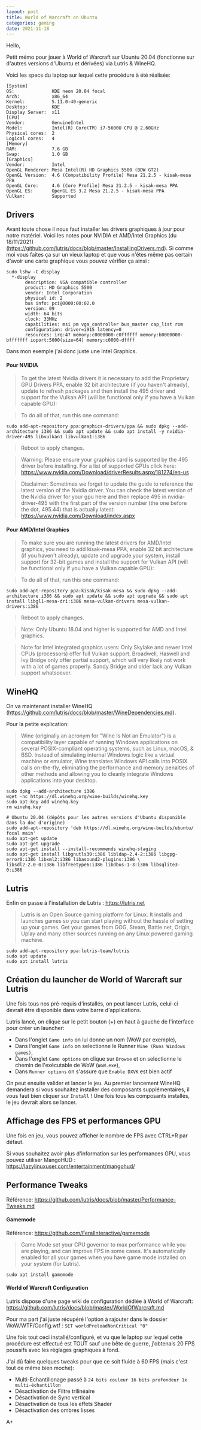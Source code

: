 ```yaml
---
layout: post
title: World of Warcraft on Ubuntu
categories: gaming
date: 2021-11-18
---
```


Hello,

Petit mémo pour jouer à World of Warcraft sur Ubuntu 20.04 (fonctionne sur d'autres versions d'Ubuntu et dérivées) via Lutris & WineHQ.

Voici les specs du laptop sur lequel cette procédure à été réalisée:
```
[System]
OS:              KDE neon 20.04 focal
Arch:            x86_64
Kernel:          5.11.0-40-generic
Desktop:         KDE
Display Server:  x11
[CPU]
Vendor:          GenuineIntel
Model:           Intel(R) Core(TM) i7-5600U CPU @ 2.60GHz
Physical cores:  2
Logical cores:   4
[Memory]
RAM:             7.6 GB
Swap:            1.0 GB
[Graphics]
Vendor:          Intel
OpenGL Renderer: Mesa Intel(R) HD Graphics 5500 (BDW GT2)
OpenGL Version:  4.6 (Compatibility Profile) Mesa 21.2.5 - kisak-mesa PPA
OpenGL Core:     4.6 (Core Profile) Mesa 21.2.5 - kisak-mesa PPA
OpenGL ES:       OpenGL ES 3.2 Mesa 21.2.5 - kisak-mesa PPA
Vulkan:          Supported
```

## Drivers

Avant toute chose il nous faut installer les drivers graphiques à jour pour notre matériel. Voici les notes pour NVIDIA et AMD/Intel Graphics (du 18/11/2021) (<https://github.com/lutris/docs/blob/master/InstallingDrivers.md>). Si comme moi vous faites ça sur un vieux laptop et que vous n'êtes même pas certain d'avoir une carte graphique vous pouvez vérifier ça ainsi :

```
sudo lshw -C display
  *-display                 
       description: VGA compatible controller
       product: HD Graphics 5500
       vendor: Intel Corporation
       physical id: 2
       bus info: pci@0000:00:02.0
       version: 09
       width: 64 bits
       clock: 33MHz
       capabilities: msi pm vga_controller bus_master cap_list rom
       configuration: driver=i915 latency=0
       resources: irq:47 memory:c0000000-c0ffffff memory:b0000000-bfffffff ioport:5000(size=64) memory:c0000-dffff
```

Dans mon exemple j'ai donc juste une Intel Graphics.

#### Pour NVIDIA

>To get the latest Nvidia drivers it is necessary to add the Proprietary GPU Drivers PPA, enable 32 bit architecture (if you haven't already), update to refresh packages and then install the 495 driver and support for the Vulkan API (will be functional only if you have a Vulkan capable GPU):

>To do all of that, run this one command:
```
sudo add-apt-repository ppa:graphics-drivers/ppa && sudo dpkg --add-architecture i386 && sudo apt update && sudo apt install -y nvidia-driver-495 libvulkan1 libvulkan1:i386
```
>Reboot to apply changes.

>Warning: Please ensure your graphics card is supported by the 495 driver before installing. For a list of supported GPUs click here: https://www.nvidia.com/Download/driverResults.aspx/181274/en-us

>Disclaimer: Sometimes we forget to update the guide to reference the latest version of the Nvidia driver. You can check the latest version of the Nvidia driver for your gpu here and then replace 495 in nvidia-driver-495 with the first part of the version number (the one before the dot, 495.44) that is actually latest: https://www.nvidia.com/Download/index.aspx

#### Pour AMD/Intel Graphics

>To make sure you are running the latest drivers for AMD/Intel graphics, you need to add kisak-mesa PPA, enable 32 bit architecture (if you haven't already), update and upgrade your system, install support for 32-bit games and install the support for Vulkan API (will be functional only if you have a Vulkan capable GPU):

>To do all of that, run this one command:
```
sudo add-apt-repository ppa:kisak/kisak-mesa && sudo dpkg --add-architecture i386 && sudo apt update && sudo apt upgrade && sudo apt install libgl1-mesa-dri:i386 mesa-vulkan-drivers mesa-vulkan-drivers:i386
```
>Reboot to apply changes.

>Note: Only Ubuntu 18.04 and higher is supported for AMD and Intel graphics.

>Note for Intel integrated graphics users: Only Skylake and newer Intel CPUs (processors) offer full Vulkan support. Broadwell, Haswell and Ivy Bridge only offer partial support, which will very likely not work with a lot of games properly. Sandy Bridge and older lack any Vulkan support whatsoever.

## WineHQ

On va maintenant installer WineHQ (<https://github.com/lutris/docs/blob/master/WineDependencies.md>).

Pour la petite explication:
>Wine (originally an acronym for "Wine Is Not an Emulator") is a compatibility layer capable of running Windows applications on several POSIX-compliant operating systems, such as Linux, macOS, & BSD. Instead of simulating internal Windows logic like a virtual machine or emulator, Wine translates Windows API calls into POSIX calls on-the-fly, eliminating the performance and memory penalties of other methods and allowing you to cleanly integrate Windows applications into your desktop.

```
sudo dpkg --add-architecture i386
wget -nc https://dl.winehq.org/wine-builds/winehq.key
sudo apt-key add winehq.key
rm winehq.key

# Ubuntu 20.04 (dépôts pour les autres versions d'Ubuntu disponible dans la doc d'origine)
sudo add-apt-repository 'deb https://dl.winehq.org/wine-builds/ubuntu/ focal main'
sudo apt-get update
sudo apt-get upgrade
sudo apt-get install --install-recommends winehq-staging
sudo apt-get install libgnutls30:i386 libldap-2.4-2:i386 libgpg-error0:i386 libxml2:i386 libasound2-plugins:i386 \
libsdl2-2.0-0:i386 libfreetype6:i386 libdbus-1-3:i386 libsqlite3-0:i386
```

## Lutris

Enfin on passe à l'installation de Lutris : <https://lutris.net>
>Lutris is an Open Source gaming platform for Linux. It installs and launches games so you can start playing without the hassle of setting up your games. Get your games from GOG, Steam, Battle.net, Origin, Uplay and many other sources running on any Linux powered gaming machine.

```
sudo add-apt-repository ppa:lutris-team/lutris
sudo apt update
sudo apt install lutris
```

## Création du launcher de World of Warcraft sur Lutris

Une fois tous nos pré-requis d'installés, on peut lancer Lutris, celui-ci devrait être disponible dans votre barre d'applications.

Lutris lancé, on clique sur le petit bouton (+) en haut à gauche de l'interface pour créer un launcher:
- Dans l'onglet `Game info` on lui donne un nom (WoW par exemple),
- Dans l'onglet `Game info` on selectionne le Runner `Wine (Runs Windows games)`,
- Dans l'onglet `Game options` on clique sur `Browse` et on selectionne le chemin de l'exécutable de WoW (`WoW.exe`),
- Dans `Runner options` on s'assure que `Enable DXVK` est bien actif

On peut ensuite valider et lancer le jeu. Au premier lancement WineHQ demandera si vous souhaitez installer des composants supplémentaires, il vous faut bien cliquer sur `Install` ! Une fois tous les composants installés, le jeu devrait alors se lancer.

## Affichage des FPS et performances GPU
Une fois en jeu, vous pouvez afficher le nombre de FPS avec CTRL+R par défaut.

Si vous souhaitez avoir plus d'information sur les performances GPU, vous pouvez utiliser MangoHUD : <https://lazylinuxuser.com/entertainment/mangohud/>

## Performance Tweaks

Référence: <https://github.com/lutris/docs/blob/master/Performance-Tweaks.md>

#### Gamemode

Référence: <https://github.com/FeralInteractive/gamemode>

>Game Mode set your CPU governor to max performance while you are playing, and can improve FPS in some cases. It's automatically enabled for all your games when you have game mode installed on your system (for Lutris).

```
sudo apt install gamemode
```

#### World of Warcraft Configuration

Lutris dispose d'une page wiki de configuration dédiée à World of Warcraft: <https://github.com/lutris/docs/blob/master/WorldOfWarcraft.md>

Pour ma part j'ai juste récupéré l'option à rajouter dans le dossier WoW/WTF/Config.wtf : `SET worldPreloadNonCritical "0"`

Une fois tout ceci installé/configuré, et vu que le laptop sur lequel cette procédure est effectué est TOUT sauf une bête de guerre, j'obtenais 20 FPS poussifs avec les réglages graphiques à fond.

J'ai dû faire quelques tweaks pour que ce soit fluide à 60 FPS (mais c'est tout de même bien moche):
- Multi-Echantillonage passé à `24 bits couleur 16 bits profondeur 1x multi-échantillon`
- Désactivation de Filtre trilinéaire
- Désactivation de Sync vertical
- Désactivation de tous les effets Shader
- Désactivation des ombres lisses

A+
